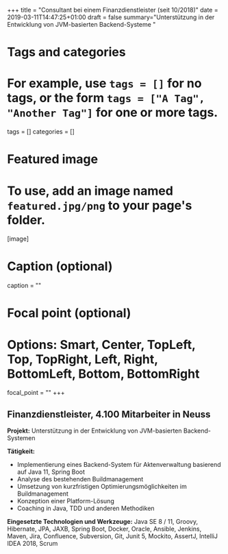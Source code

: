 +++
title = "Consultant bei einem Finanzdienstleister (seit 10/2018)"
date = 2019-03-11T14:47:25+01:00
draft = false
summary="Unterstützung in der Entwicklung von JVM-basierten Backend-Systeme "

# Tags and categories
# For example, use `tags = []` for no tags, or the form `tags = ["A Tag", "Another Tag"]` for one or more tags.
tags = []
categories = []

# Featured image
# To use, add an image named `featured.jpg/png` to your page's folder.
[image]
  # Caption (optional)
  caption = ""

  # Focal point (optional)
  # Options: Smart, Center, TopLeft, Top, TopRight, Left, Right, BottomLeft, Bottom, BottomRight
  focal_point = ""
+++

## Finanzdienstleister, 4.100 Mitarbeiter in Neuss

**Projekt:** Unterstützung in der Entwicklung von JVM-basierten Backend-Systemen

**Tätigkeit:**

* Implementierung eines Backend-System für Aktenverwaltung basierend auf Java 11, Spring Boot
* Analyse des bestehenden Buildmanagement
* Umsetzung von kurzfristigen Optimierungsmöglichkeiten im Buildmanagement
* Konzeption einer Platform-Lösung
* Coaching in Java, TDD und anderen Methodiken

**Eingesetzte Technologien und Werkzeuge:** Java SE 8 / 11, Groovy, Hibernate, JPA, JAXB, Spring Boot, Docker, Oracle, Ansible, Jenkins, Maven, Jira, Confluence, Subversion, Git, Junit 5, Mockito, AssertJ, IntelliJ IDEA  2018, Scrum
